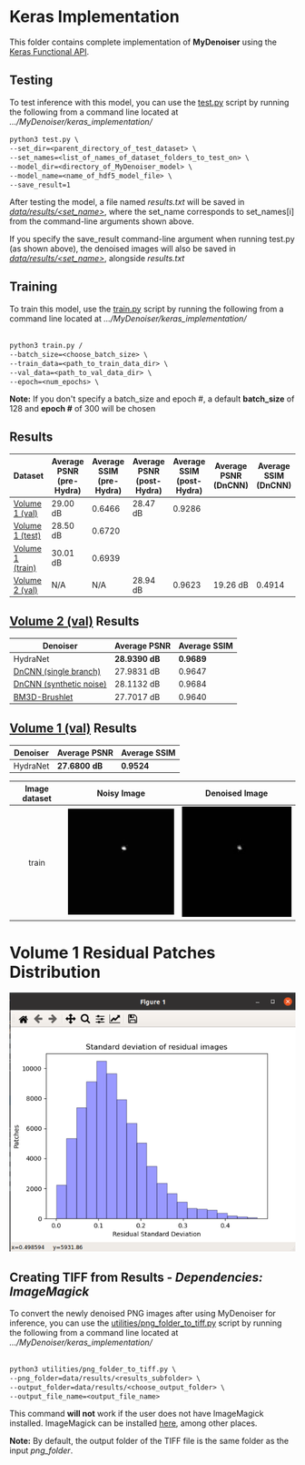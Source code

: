 # Keras Implementation

This folder contains complete implementation of **MyDenoiser** using the 
[Keras Functional API](https://keras.io/guides/functional_api/).

## Testing

To test inference with this model, you can use the [test.py](test.py) script by 
running the following from a command line located at *.../MyDenoiser/keras_implementation/*

```
python3 test.py \
--set_dir=<parent_directory_of_test_dataset> \
--set_names=<list_of_names_of_dataset_folders_to_test_on> \
--model_dir=<directory_of_MyDenoiser_model> \
--model_name=<name_of_hdf5_model_file> \
--save_result=1

```

After testing the model, a file named *results.txt* will be saved in [*data/results/<set_name>*](old_data/results), 
where the set_name corresponds to set_names[i] from the command-line arguments shown above.  

If you specify the save_result command-line argument when running test.py (as shown above),
the denoised images will also be saved in [*data/results/<set_name>*](old_data/results), alongside *results.txt*


## Training

To train this model, use the [train.py](train.py) script by running the following from 
a command line located at *.../MyDenoiser/keras_implementation/*

```

python3 train.py /
--batch_size=<choose_batch_size> \
--train_data=<path_to_train_data_dir> \
--val_data=<path_to_val_data_dir> \
--epoch=<num_epochs> \

```
**Note:** If you don't specify a batch_size and epoch #, a default **batch_size** of 128 and **epoch #** of 300 will be chosen

## Results

| Dataset                                                     | Average PSNR (pre-Hydra) | Average SSIM (pre-Hydra) | Average PSNR (post-Hydra) | Average SSIM (post-Hydra) | Average PSNR (DnCNN) | Average SSIM (DnCNN) |
|-------------------------------------------------------------|--------------------------|--------------------------|---------------------------|---------------------------|----------------------|----------------------|
| [Volume 1 (val)](keras_implementation/data/Volume1/val)     | 29.00 dB                 | 0.6466                   | 28.47 dB                  | 0.9286                    | 
| [Volume 1 (test)](keras_implementation/data/Volume1/test)   | 28.50 dB                 | 0.6720                   |
| [Volume 1 (train)](keras_implementation/data/Volume1/train) | 30.01 dB                 | 0.6939                   |
| [Volume 2 (val)](keras_implementation/data/Volume2/val)     | N/A                      | N/A                      | 28.94 dB                  | 0.9623                    | 19.26 dB             | 0.4914               |

## [Volume 2 (val)](keras_implementation/data/Volume2/val) Results

| Denoiser                                                    | Average PSNR       | Average SSIM     |
|-------------------------------------------------------------|--------------------|------------------|
| HydraNet                                                    | **28.9390 dB**     | **0.9689**       |
| [DnCNN (single branch)](https://github.com/cszn/DnCNN)      | 27.9831 dB         | 0.9647           |
| [DnCNN (synthetic noise)](https://github.com/cszn/DnCNN)    | 28.1132 dB         | 0.9684           |
| [BM3D-Brushlet](https://github.com/gfacciol/bm3d)           | 27.7017 dB         | 0.9640           |

## [Volume 1 (val)](keras_implementation/data/Volume2/val) Results

| Denoiser                                                    | Average PSNR       | Average SSIM     |
|-------------------------------------------------------------|--------------------|------------------|
| HydraNet                                                    | **27.6800 dB**     | **0.9524**       |


| Image dataset | Noisy Image                           | Denoised Image                          |
|:-------------:|:-------------------------------------:|:---------------------------------------:|
| train         | ![](resources/BlurryMRItrain.gif)     | ![](resources/DenoisedMRItrain.gif)     |

# Volume 1 Residual Patches Distribution

![](resources/Volume1ResidualStdPlot.png)


## Creating TIFF from Results - *Dependencies: ImageMagick*

To convert the newly denoised PNG images after using MyDenoiser for inference, you can use the 
[utilities/png_folder_to_tiff.py](utilities/png_folder_to_tiff.py) script by running the following
from a command line located at *.../MyDenoiser/keras_implementation/*

```

python3 utilities/png_folder_to_tiff.py \
--png_folder=data/results/<results_subfolder> \
--output_folder=data/results/<choose_output_folder> \
--output_file_name=<output_file_name>

```
This command **will not** work if the user does not have ImageMagick installed. ImageMagick can be installed [here](https://www.tutorialspoint.com/how-to-install-imagemagick-on-ubuntu), among other places.

**Note:** By default, the output folder of the TIFF file is the same folder as the input *png_folder*.
